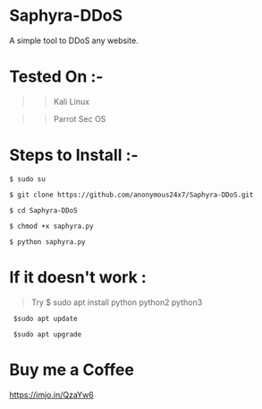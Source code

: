 # Saphyra-DDoS
A simple tool to DDoS any website.



# Tested On :- 
  >> Kali Linux
  
  >>Parrot Sec OS 



# Steps to Install :- 

    $ sudo su

    $ git clone https://github.com/anonymous24x7/Saphyra-DDoS.git

    $ cd Saphyra-DDoS

    $ chmod +x saphyra.py

    $ python saphyra.py



# If it doesn't work :

>Try $ sudo apt install python python2 python3

     $sudo apt update

     $sudo apt upgrade



# Buy me a Coffee
https://imjo.in/QzaYw6
